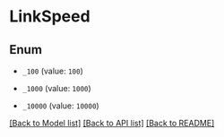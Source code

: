 # LinkSpeed

## Enum


* `_100` (value: `100`)

* `_1000` (value: `1000`)

* `_10000` (value: `10000`)


[[Back to Model list]](../README.md#documentation-for-models) [[Back to API list]](../README.md#documentation-for-api-endpoints) [[Back to README]](../README.md)


